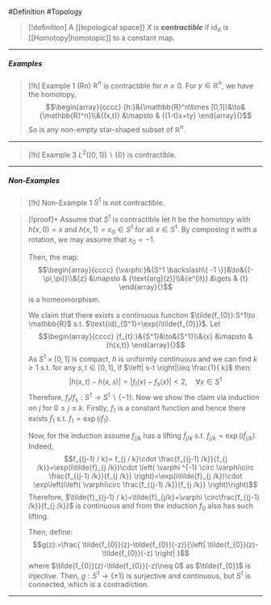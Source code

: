 #Definition #Topology 

> [!definition]
> A [[topological space]] $X$ is ***contractible*** if $\text{id}_{X}$ is [[Homotopy|homotopic]] to a constant map. 
---
##### Examples 
> [!h] Example 1 (Rn)
> $\mathbb{R}^n$ is contractible for $n\geq 0$. For $y\in \mathbb{R}^n$, we have the homotopy, $$\begin{array}{cccc} {h:}&{\mathbb{R}^n\times [0,1]}&\to&{\mathbb{R}^n}\\&{(x,t)} &\mapsto & {(1-t)x+ty} \end{array}{}$$So is any non-empty star-shaped subset of $\mathbb{R}^n$. 
---
> [!h] Example 3
> $L^2([0,1]) \backslash \{ 0 \}$ is contractible. 
---
##### Non-Examples
> [!h] Non-Example 1
> $S^1$ is not contractible.

> [!proof]+
> Assume that $S^1$ is contractible let $h$ be the homotopy with $h(x,0)=x$ and $h(x,1)=x_{0}\in S^1$ for all $x\in S^1$. By composing it with a rotation, we may assume that $x_{0}=-1$. 
> 
> Then, the map: $$\begin{array}{cccc} {\varphi:}&{S^1 \backslash\{ -1 \}}&\to&{(-\pi,\pi)}\\&{z} &\mapsto & {\text{arg}(z)}\\&{e^{it}} &\gets & {t} \end{array}{}$$is a homeomorphism.
> 
> We claim that there exists a continuous function $\tilde{f_{0}}:S^1\to \mathbb{R}$ s.t. $\text{id}_{S^1}=\exp(i\tilde{f_{0}})$. Let $$\begin{array}{cccc} {f_{t}:}&{S^1}&\to&{S^1}\\&{x} &\mapsto & {h(x,t)} \end{array}{}$$As $S^1\times [0,1]$ is compact, $h$ is uniformly continuous and we can find $k\geq 1$ s.t. for any $s,t\in [0,1]$, if  $\left| s-t \right|\leq \frac{1}{ k}$ then: $$\left| h(x,t)-h(x,s) \right| =\left| f_{t}(x)-f_{s}(x) \right| <2, \quad \forall x\in S^1$$Therefore, $f_{t} / f_{s}:S^1\to S^1 \backslash \{ -1 \}$. Now we show the claim via induction on $j$ for $0\leq j\leq k$. Firstly, $f_{1}$ is a constant function and hence there exists $\tilde{f}_{1}$ s.t. $f_{1}=\exp(i\tilde{f}_{1})$.
> 
> Now, for the induction assume $f_{j /k}$ has a lifting $\tilde{f}_{j/k}$ s.t. $f_{j / k}=\exp(i \tilde{f}_{j / k})$. Indeed, $$f_{(j-1) / k}= f_{j / k}\cdot  \frac{f_{(j-1) /k}}{f_{j /k}}=\exp(i\tilde{f}_{j /k})\cdot \left( \varphi ^{-1} \circ \varphi\circ  \frac{f_{(j-1) /k}}{f_{j /k}} \right)=\exp(i\tilde{f}_{j /k})\cdot \exp\left(i\left( \varphi\circ  \frac{f_{(j-1) /k}}{f_{j /k}}  \right)\right)$$Therefore, $\tilde{f}_{(j-1) / k}=\tilde{f}_{j/k}+\varphi \circ\frac{f_{(j-1) /k}}{f_{j /k}}$ is continuous and from the induction $f_{0}$ also has such lifting. 
> 
> Then, define: $$g(z):=\frac{ \tilde{f_{0}}(z)-\tilde{f_{0}}(-z)}{\left| \tilde{f_{0}}(z)-\tilde{f_{0}}(-z) \right| }$$where $\tilde{f_{0}}(z)-\tilde{f_{0}}(-z)\neq 0$ as $\tilde{f_{0}}$ is injective. Then, $g:S^1\to \{ \pm 1 \}$ is surjective and continuous, but $S^1$ is connected, which is a contradiction.
---
